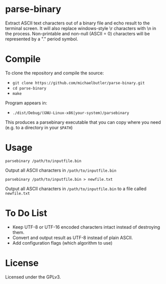 parse-binary
============

Extract ASCII text characters out of a binary file and echo result to the terminal screen. It will also replace windows-style \r characters with \n in the process. Non-printable and non-null (ASCII = 0) characters will be represented by a "." period symbol. 


Compile
============
To clone the repository and compile the source:

* `git clone https://github.com/michaelbutler/parse-binary.git`
* `cd parse-binary`
* `make`

Program appears in:
* `./dist/Debug/(GNU-Linux-x86|your-system)/parsebinary`

This produces a parsebinary executable that you can copy where you need (e.g. to a directory in your `$PATH`)

Usage
============
```
parsebinary /path/to/inputfile.bin
```
Output all ASCII characters in `/path/to/inputfile.bin`

```
parsebinary /path/to/inputfile.bin > newfile.txt
```
Output all ASCII characters in `/path/to/inputfile.bin` to a file called `newfile.txt`

To Do List
============
* Keep UTF-8 or UTF-16 encoded characters intact instead of destroying them.
* Convert and output result as UTF-8 instead of plain ASCII.
* Add configuration flags (which algorithm to use)

License
============
Licensed under the GPLv3.
